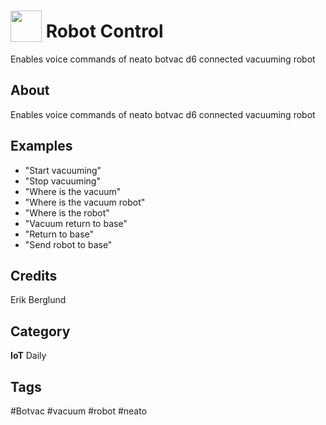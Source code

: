 # <img src="https://raw.githack.com/FortAwesome/Font-Awesome/master/svgs/solid/robot.svg" card_color="#22A7F0" width="50" height="50" style="vertical-align:bottom"/> Robot Control
Enables voice commands of neato botvac d6 connected vacuuming robot

## About
Enables voice commands of neato botvac d6 connected vacuuming robot

## Examples
* "Start vacuuming"
* "Stop vacuuming"
* "Where is the vacuum"
* "Where is the vacuum robot"
* "Where is the robot"
* "Vacuum return to base"
* "Return to base"
* "Send robot to base"

## Credits
Erik Berglund

## Category
**IoT**
Daily

## Tags
#Botvac
#vacuum 
#robot
#neato
